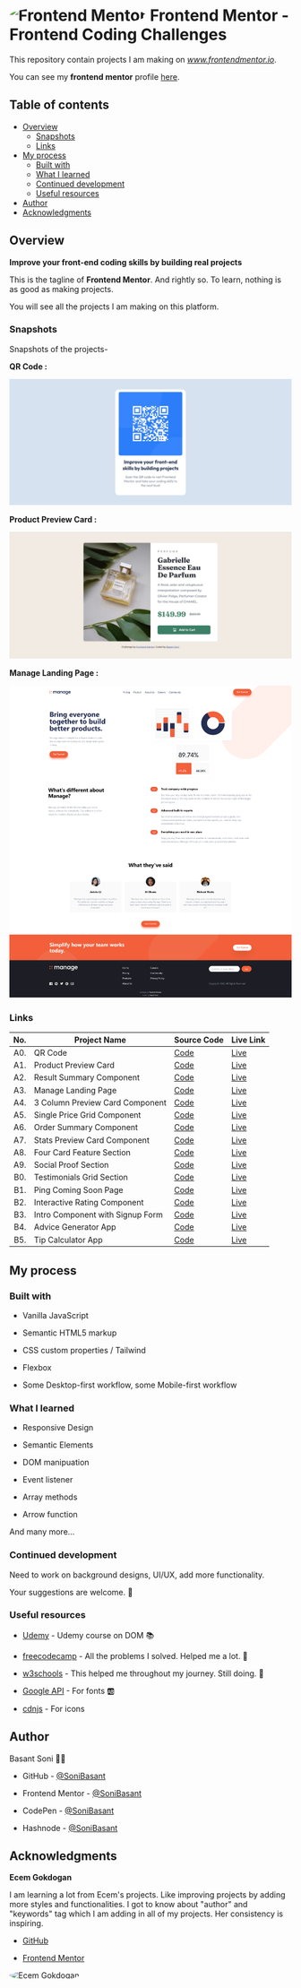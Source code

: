 # <img src="https://user-images.githubusercontent.com/13468728/222973742-9133bdb5-61f0-4f53-8b08-bb3c349e2056.png" title="Frontend Mentor" alt="Frontend Mentor" width="50" height="50" style="border-radius:50%"/> Frontend Mentor - Frontend Coding Challenges

This repository contain projects I am making on *www.frontendmentor.io*.

You can see my **frontend mentor** profile [here](https://www.frontendmentor.io/profile/SoniBasant).

## Table of contents

- [Overview](#overview)
  - [Snapshots](#snapshots)
  - [Links](#links)
- [My process](#my-process)
  - [Built with](#built-with)
  - [What I learned](#what-i-learned)
  - [Continued development](#continued-development)
  - [Useful resources](#useful-resources)
- [Author](#author)
- [Acknowledgments](#acknowledgments)

## Overview

**Improve your front-end coding skills by building real projects**

This is the tagline of **Frontend Mentor**. And rightly so. To learn, nothing is as good as making projects.

You will see all the projects I am making on this platform.

### Snapshots

Snapshots of the projects-

**QR Code :**

![QR Code](A0.%20QR-code/images/CodeSS.jpg)

**Product Preview Card :**

![Product Preview Card](A1.%20Product%20Preview%20Card/images/CodeSS.jpg)

**Manage Landing Page :**

![Manage Landing Page](A3-Manage-Landing-Page/images/Manage-LP-snap-4.png)

### Links

| No. | Project Name                    | Source Code                                                                                                      | Live Link                                                                                                              |
| --: | ------------------------------- | ---------------------------------------------------------------------------------------------------------------- | ---------------------------------------------------------------------------------------------------------------------- |
| A0. | QR Code                         | [Code](https://github.com/SoniBasant/Frontend-Mentor-Projects/tree/main/A0.%20QR-code)                           | [Live](https://sonibasant.github.io/Frontend-Mentor-Projects/A0.%20QR-code/qrCode.html)                                |
| A1. | Product Preview Card            | [Code](https://github.com/SoniBasant/Frontend-Mentor-Projects/tree/main/A1.%20Product%20Preview%20Card)          | [Live](https://sonibasant.github.io/Frontend-Mentor-Projects/A1.%20Product%20Preview%20Card/productPreCard.html)       |
| A2. | Result Summary Component        | [Code](https://github.com/SoniBasant/Frontend-Mentor-Projects/tree/main/A2-Result-Summary-Component)        | [Live](https://sonibasant.github.io/Frontend-Mentor-Projects/A2-Result-Summary-Component/resultSummaryJSON.html)      |
| A3. | Manage Landing Page             | [Code](https://github.com/SoniBasant/Frontend-Mentor-Projects/tree/main/A3-Manage-Landing-Page)             | [Live](https://sonibasant.github.io/Frontend-Mentor-Projects/A3-Manage-Landing-Page/index.html)                   |
| A4. | 3 Column Preview Card Component | [Code](https://github.com/SoniBasant/Frontend-Mentor-Projects/tree/main/A4-3-Column-preview-card-component) | [Live](https://sonibasant.github.io/Frontend-Mentor-Projects/A4-3-Column-preview-card-component/col-preview.html) |
| A5. | Single Price Grid Component     | [Code](https://github.com/SoniBasant/Frontend-Mentor-Projects/tree/main/A5-Single-Price-Grid-Component)     | [Live](https://sonibasant.github.io/Frontend-Mentor-Projects/A5-Single-Price-Grid-Component/singlePriceGrid.html) |
| A6. | Order Summary Component     | [Code](https://github.com/SoniBasant/Frontend-Mentor-Projects/tree/main/A6-Order-Summary-Component)     | [Live](https://sonibasant.github.io/Frontend-Mentor-Projects/A6-Order-Summary-Component/orderSummary.html) |
| A7. | Stats Preview Card Component    | [Code](https://github.com/SoniBasant/Frontend-Mentor-Projects/tree/main/A7-Stats-Preview-Card-Component)    | [Live](https://sonibasant.github.io/Frontend-Mentor-Projects/A7-Stats-Preview-Card-Component/statsPreview.html)   |
| A8. | Four Card Feature Section       | [Code](https://github.com/SoniBasant/Frontend-Mentor-Projects/tree/main/A8-Four-Card-Feature-Section)       | [Live](https://sonibasant.github.io/Frontend-Mentor-Projects/A8-Four-Card-Feature-Section/fourCard.html)          |
| A9. | Social Proof Section       | [Code](https://github.com/SoniBasant/Frontend-Mentor-Projects/tree/main/A9-Social-Proof-Section)       | [Live](https://sonibasant.github.io/Frontend-Mentor-Projects/A9-Social-Proof-Section/index.html)          |
| B0. | Testimonials Grid Section            | [Code](https://github.com/SoniBasant/Frontend-Mentor-Projects/tree/main/B0-Testimonials-Grid-Section)            | [Live](https://sonibasant.github.io/Frontend-Mentor-Projects/B0-Testimonials-Grid-Section/index.html)                  |
| B1. | Ping Coming Soon Page       | [Code](https://github.com/SoniBasant/Frontend-Mentor-Projects/tree/main/B1-Ping-Coming-Soon-Page)           | [Live](https://sonibasant.github.io/Frontend-Mentor-Projects/B1-Ping-Coming-Soon-Page/index.html)                 |
| B2. | Interactive Rating Component       | [Code](https://github.com/SoniBasant/Frontend-Mentor-Projects/tree/main/B2-Interactive-Rating-Component)           | [Live](https://sonibasant.github.io/Frontend-Mentor-Projects/B2-Interactive-Rating-Component/index.html)                 |
| B3. | Intro Component with Signup Form | [Code](https://github.com/SoniBasant/Frontend-Mentor-Projects/tree/main/B3-Intro-component-with-signup-form) | [Live](https://sonibasant.github.io/Frontend-Mentor-Projects/B3-Intro-component-with-signup-form/index.html)      |
| B4. | Advice Generator App | [Code](https://github.com/SoniBasant/Frontend-Mentor-Projects/tree/main/B4-Advice-Generator-App) | [Live](https://sonibasant.github.io/Frontend-Mentor-Projects/B4-Advice-Generator-App/index.html)      |
| B5. | Tip Calculator App             | [Code](https://github.com/SoniBasant/Frontend-Mentor-Projects/tree/main/B5-Tip-Calculator-App)             | [Live](https://sonibasant.github.io/Frontend-Mentor-Projects/B5-Tip-Calculator-App/index.html)                  |


## My process

### Built with

- Vanilla JavaScript

- Semantic HTML5 markup
- CSS custom properties / Tailwind
- Flexbox
- Some Desktop-first workflow, some Mobile-first workflow

### What I learned

- Responsive Design

- Semantic Elements
- DOM manipuation
- Event listener
- Array methods
- Arrow function

And many more...

### Continued development

Need to work on background designs, UI/UX, add more functionality.

Your suggestions are welcome. 🙌

### Useful resources

- [Udemy](https://www.udemy.com/course/50-projects-50-days/) - Udemy course on DOM 📚

- [freecodecamp](https://www.freecodecamp.org/) - All the problems I solved. Helped me a lot. 🙌
- [w3schools](https://www.w3schools.com) - This helped me throughout my journey. Still doing. 🙂
- [Google API](https://fonts.googleapis.com/css?family=Open+Sans) - For fonts 🆎
- [cdnjs](https://cdnjs.cloudflare.com/ajax/libs/font-awesome/6.2.0/css/all.min.css) - For icons

## Author

Basant Soni 👨‍💻

- GitHub - [@SoniBasant](https://github.com/SoniBasant)

- Frontend Mentor - [@SoniBasant](https://www.frontendmentor.io/profile/SoniBasant)
- CodePen - [@SoniBasant](https://codepen.io/sonibasant)
- Hashnode - [@SoniBasant](https://sonibasant.hashnode.dev/)

## Acknowledgments

**Ecem Gokdogan**

I am learning a lot from Ecem's projects. Like improving projects by adding more styles and functionalities. I got to know about "author" and "keywords" tag which I am adding in all of my projects. Her consistency is inspiring.

- [GitHub](https://github.com/ecemgo)

- [Frontend Mentor](https://www.frontendmentor.io/profile/ecemgo)

<img src="https://avatars.githubusercontent.com/u/13468728?v=4" title="Ecem Gokdogan" alt="Ecem Gokdogan" width="300" height="300" style="border-radius:50%"/>
